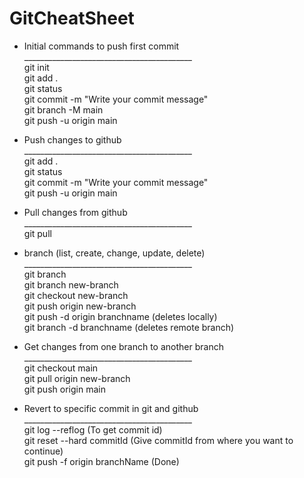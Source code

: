 # GitCheatSheet

* Initial commands to push first commit<br>
__________________________________________ <br>
git init <br>
git add .  <br>
git status <br>
git commit -m "Write your commit message" <br>
git branch -M main <br>
git push -u origin main <br>

* Push changes to github <br>
__________________________________________ <br>
git add .  <br>
git status <br>
git commit -m "Write your commit message" <br>
git push -u origin main <br>

* Pull changes from github <br>
__________________________________________ <br>
git pull  <br>

* branch (list, create, change, update, delete) <br>
__________________________________________ <br>
git branch  <br>
git branch new-branch <br>
git checkout new-branch <br>
git push origin new-branch <br>
git push -d origin branchname  (deletes locally) <br> 
git branch -d branchname  (deletes remote branch) <br>

* Get changes from one branch to another branch <br>
__________________________________________ <br>
git checkout main <br>
git pull origin new-branch <br>
git push origin main <br>

* Revert to specific commit in git and github <br>
__________________________________________ <br>
git log --reflog  (To get commit id)<br>
git reset --hard commitId (Give commitId from where you want to continue)<br>
git push -f origin branchName (Done)<br>
